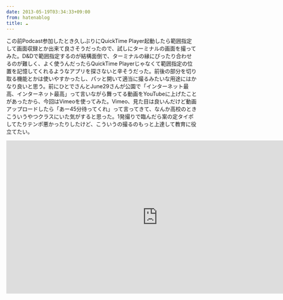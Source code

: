 ```yaml
---
date: 2013-05-19T03:34:33+09:00
from: hatenablog
title: ☁
---
```


<p>この前Podcast参加したとき久しぶりにQuickTime Player起動したら範囲指定して画面収録とか出来て良さそうだったので、試しにターミナルの画面を撮ってみた。D&amp;Dで範囲指定するのが結構面倒で、ターミナルの縁にぴったり合わせるのが難しく、よく使うんだったらQuickTime Playerじゃなくて範囲指定の位置を記憶してくれるようなアプリを探さないと辛そうだった。前後の部分を切り取る機能とかは使いやすかったし、パッと開いて適当に撮るみたいな用途にはかなり良いと思う。前にひとでさんとJune29さんが公園で「インターネット最高、インターネット最高」って言いながら舞ってる動画をYouTubeに上げたことがあったから、今回はVimeoを使ってみた。Vimeo、見た目は良いんだけど動画アップロードしたら「あー45分待ってくれ」って言ってきて、なんか高校のときこういうやつクラスにいた気がすると思った。1発撮りで臨んだら案の定タイポしてたりテンポ悪かったりしたけど、こういうの撮るのもっと上達して教育に役立てたい。</p>

<iframe src="http://player.vimeo.com/video/66468453?portrait=0" width="800" height="405" frameborder="0" webkitallowfullscreen mozallowfullscreen allowfullscreen></iframe>


